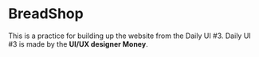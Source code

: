 # BreadShop

This is a practice for building up the website from the Daily UI #3.
Daily UI #3 is made by the **UI/UX designer Money**.
